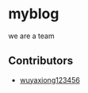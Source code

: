 # myblog

we are a team

## Contributors

* [wuyaxiong123456](https://github.com/wuyaxiong123456)


